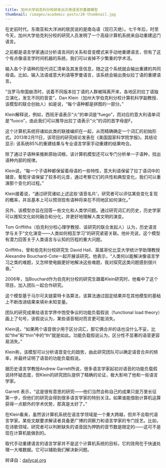 ```yaml
---
title: 加州大学伯克利分校研发出灭绝语言的重建模型
thumbnail: /images/academic-posts/20-thumbnail.jpg
---
```


在史前时代，东南亚和大洋洲的居民说的是南岛语（现已灭绝）。七千年后，时至今天，加州大学伯克利分校的研究人员发明了一个高级计算机系统来自动重建这门语言。

<!--more-->

之前都是语言学家通过分析语言间的关系和音变模式来手动地重建语言，但有了这个有点像语言学时间机器的系统，我们可以省掉不少繁重的学术活。

输入各个子语种的现代词汇清单及其发音信息，随之这个系统就会输出重建的共同母语。比如，输入法语或意大利语等罗曼语言，该系统会输出类似拉丁语的重建语言。

“当罗马帝国崩溃时，说着不同版本拉丁语的人群被隔离开来，各地区的拉丁语独立演化，发生不同的音变”，Dan Klein（加州大学伯克利分校计算机科学副教授、该模型的联合创始人）如是说，“每个语种都是拼图的一部分。”

Klein解释说，例如，西班牙语表示“火”的单词是“fuego”，而对应的意大利语单词是“fuoco”，由此我们可以推导出拉丁语表示“火”的词的首字母是F。

这个计算机系统将诸如此类的联接编织在一起，从而精确确定一个词汇的初始形式。2013年2月11日，该项目的研究结论发表在《美国国家科学院学报》。其结论显示: 该系统85%的重建结果与专业语言学家手动重建的结果吻合。

除了通过子语种来推断原始词根，该计算机模型还可以专门分析单一子语种，找出语种内部的规律。

Klein说，“每一个子语种都保留着母语的一些特性，意大利语保留了拉丁语词中的辅音，葡萄牙语保留了较多的元音，通过考察它们的共性和典型变化，我们可以重演那个变化的过程。”

Klein接着说，“通过研究诸如上述这些‘语音名片’，研究者可以评估某些变化复现的概率，并且基本上可以预测现有语种将来在不同地区如何演化。”

另外，该模型亦旨在回答一些文化和人类学问题。通过研究词汇的历史，历史学家可以推知文化如何融合和分化，并更好地理解人类文明的演变。

Tom Griffiths（伯克利分校心理学教授、该研究的联合发起人）认为，历史语言学与关于“文化演变——人类如何相互学习”的研究紧密关联。他补充说，这个模型有潜力回答关于人类语言与认知的历程的重大问题。

Griffiths，曾和伯克利分校研究生 David Hall、英属哥伦比亚大学统计学助理教授Alexandre Bouchard-Cote一起开展该研究。他表示，“人类何以能解决像语言学习之类的难题，又怎样使电脑更好地解决这些难题，我对探究这类问题感到很兴奋。”

2006年，当Bouchard作为伯克利分校的研究生跟着Klein研究时，他看中了这个项目，加入团队一起合作研究。

这个模型基于马尔可夫链蒙特卡洛算法，该算法通过固定结果并在其他模型的基础上不断改进结果来填补未知变量。

团队的研究成果给语言学界中饱受争议的功能负载假说（functional load theory）画上了句号，该假说认为，某些语音相对而言更可能消失。

Klein说，“如果两个语音很少用于区分词汇，那它俩合并的话也没什么不妥，比如“the”和“thin”中的“th”就是如此。功能负载假说认为，区分性不显著的语音更容易消失。”

Klein称，该模型可以分析语音变化的趋势，由此研究团队可以确定语音合并的频率，并最终证明了语音的功能负载假说。

据历史语言学教授Andrew Garrett所说，很多语言学家起初对语音的功能负载假说持怀疑态度，但Klein的研究团队提供了精确的论证，极大影响了他和一些语言学家。

Garrett 表示，“这是很有意思的研究——他们当然会称自己的成果只是万里长征第一步，但他们的研究会得到很多语言学家的特别关注。如果谁能借助计算机运算获得一点额外的学术优势，那真是太好了。”

在Klein看来，虽然该计算机系统在语言学领域是一个重大跨越，但并不会取代语言学家。某些文献要求解读者具备更广博的洞察力和语言学家的专门技艺。比如，在诗歌领域，研究者可以判断缺失的语音因为押韵的音节数是限定的——这可不是现在计算机能做到的。

取代手动重建语言的语言学家并不是这个计算机系统的目标，它的效用在于快速处理一大堆数据。它可以辅助我们解决新问题。

转译自：[dailycal.org](http://www.dailycal.org/2013/02/19/uc-berkeley-researchers-develop-model-to-reconstruct-lost-languages/)